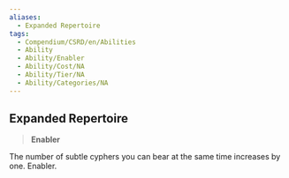 ```yaml
---
aliases:
  - Expanded Repertoire
tags:
  - Compendium/CSRD/en/Abilities
  - Ability
  - Ability/Enabler
  - Ability/Cost/NA
  - Ability/Tier/NA
  - Ability/Categories/NA
---
```

  
    
## Expanded Repertoire    
>**Enabler**  
    
The number of subtle cyphers you can bear at the same time increases by one. Enabler.